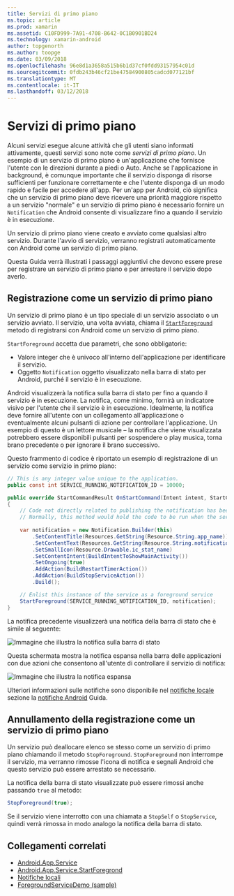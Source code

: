 ```yaml
---
title: Servizi di primo piano
ms.topic: article
ms.prod: xamarin
ms.assetid: C10FD999-7A91-4708-B642-0C1B0901BD24
ms.technology: xamarin-android
author: topgenorth
ms.author: toopge
ms.date: 03/09/2018
ms.openlocfilehash: 96e8d1a3658a515b6b1d37cf0fdd93157954c01d
ms.sourcegitcommit: 0fdb243b46cf21be47584900805cadcd077121bf
ms.translationtype: MT
ms.contentlocale: it-IT
ms.lasthandoff: 03/12/2018
---
```

# <a name="foreground-services"></a>Servizi di primo piano

Alcuni servizi esegue alcune attività che gli utenti siano informati attivamente, questi servizi sono note come _servizi di primo piano_. Un esempio di un servizio di primo piano è un'applicazione che fornisce l'utente con le direzioni durante a piedi o Auto. Anche se l'applicazione in background, è comunque importante che il servizio disponga di risorse sufficienti per funzionare correttamente e che l'utente disponga di un modo rapido e facile per accedere all'app. Per un'app per Android, ciò significa che un servizio di primo piano deve ricevere una priorità maggiore rispetto a un servizio "normale" e un servizio di primo piano è necessario fornire un `Notification` che Android consente di visualizzare fino a quando il servizio è in esecuzione.
 
Un servizio di primo piano viene creato e avviato come qualsiasi altro servizio. Durante l'avvio di servizio, verranno registrati automaticamente con Android come un servizio di primo piano.
 
Questa Guida verrà illustrati i passaggi aggiuntivi che devono essere prese per registrare un servizio di primo piano e per arrestare il servizio dopo averlo.

## <a name="registering-as-a-foreground-service"></a>Registrazione come un servizio di primo piano

Un servizio di primo piano è un tipo speciale di un servizio associato o un servizio avviato. Il servizio, una volta avviata, chiama il [ `StartForeground` ](https://developer.xamarin.com/api/member/Android.App.Service.StartForeground/p/System.Int32/Android.App.Notification/) metodo di registrarsi con Android come un servizio di primo piano.   

`StartForeground` accetta due parametri, che sono obbligatorie:
 
* Valore integer che è univoco all'interno dell'applicazione per identificare il servizio.
* Oggetto `Notification` oggetto visualizzato nella barra di stato per Android, purché il servizio è in esecuzione.

Android visualizzerà la notifica sulla barra di stato per fino a quando il servizio è in esecuzione. La notifica, come minimo, fornirà un indicatore visivo per l'utente che il servizio è in esecuzione. Idealmente, la notifica deve fornire all'utente con un collegamento all'applicazione o eventualmente alcuni pulsanti di azione per controllare l'applicazione. Un esempio di questo è un lettore musicale &ndash; la notifica che viene visualizzata potrebbero essere disponibili pulsanti per sospendere o play musica, torna brano precedente o per ignorare il brano successivo. 

Questo frammento di codice è riportato un esempio di registrazione di un servizio come servizio in primo piano:   

```csharp
// This is any integer value unique to the application.
public const int SERVICE_RUNNING_NOTIFICATION_ID = 10000;

public override StartCommandResult OnStartCommand(Intent intent, StartCommandFlags flags, int startId)
{
    // Code not directly related to publishing the notification has been omitted for clarity.
    // Normally, this method would hold the code to be run when the service is started.
    
    var notification = new Notification.Builder(this)
        .SetContentTitle(Resources.GetString(Resource.String.app_name))
        .SetContentText(Resources.GetString(Resource.String.notification_text))
        .SetSmallIcon(Resource.Drawable.ic_stat_name)
        .SetContentIntent(BuildIntentToShowMainActivity())
        .SetOngoing(true)
        .AddAction(BuildRestartTimerAction())
        .AddAction(BuildStopServiceAction())
        .Build();

    // Enlist this instance of the service as a foreground service
    StartForeground(SERVICE_RUNNING_NOTIFICATION_ID, notification);
}
```

La notifica precedente visualizzerà una notifica della barra di stato che è simile al seguente:

![Immagine che illustra la notifica sulla barra di stato](foreground-services-images/foreground-services-01.png "immagine che illustra la notifica sulla barra di stato")

Questa schermata mostra la notifica espansa nella barra delle applicazioni con due azioni che consentono all'utente di controllare il servizio di notifica:

![Immagine che illustra la notifica espansa](foreground-services-images/foreground-services-02.png "immagine che illustra la notifica espansa.")

Ulteriori informazioni sulle notifiche sono disponibile nel [notifiche locale](~/android/app-fundamentals/notifications/local-notifications.md) sezione la [notifiche Android](~/android/app-fundamentals/notifications/index.md) Guida.

## <a name="unregistering-as-a-foreground-service"></a>Annullamento della registrazione come un servizio di primo piano

Un servizio può deallocare elenco se stesso come un servizio di primo piano chiamando il metodo `StopForeground`. `StopForeground` non interrompe il servizio, ma verranno rimosse l'icona di notifica e segnali Android che questo servizio può essere arrestato se necessario.

La notifica della barra di stato visualizzate può essere rimossi anche passando `true` al metodo: 

```csharp
StopForeground(true);
```

Se il servizio viene interrotto con una chiamata a `StopSelf` o `StopService`, quindi verrà rimossa in modo analogo la notifica della barra di stato.


## <a name="related-links"></a>Collegamenti correlati

- [Android.App.Service](https://developer.xamarin.com/api/type/Android.App.Service/)
- [Android.App.Service.StartForegrond](https://developer.xamarin.com/api/member/Android.App.Service.StartForeground/p/System.Int32/Android.App.Notification/)
- [Notifiche locali](~/android/app-fundamentals/notifications/local-notifications.md)
- [ForegroundServiceDemo (sample)](https://developer.xamarin.com/samples/monodroid/ApplicationFundamentals/ServiceSamples/ForegroundServiceDemo/)
